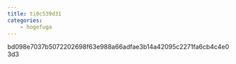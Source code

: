 ```yaml
---
title: ti0c539d31
categories:
    - hogefuga
---
```

bd098e7037b5072202698f63e988a66adfae3b14a42095c2271fa6cb4c4e03d3